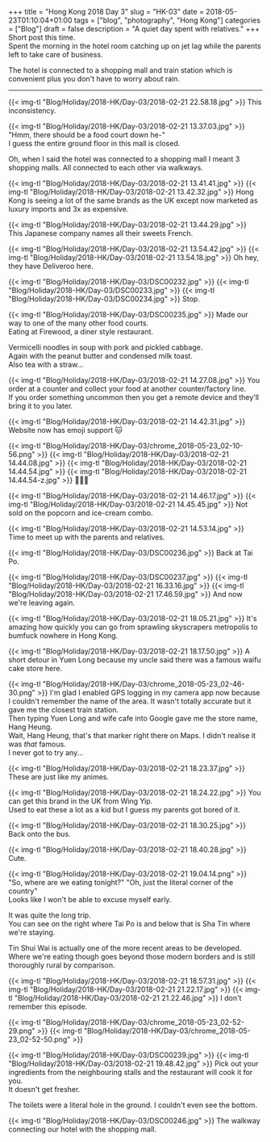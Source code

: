 +++
title = "Hong Kong 2018 Day 3"
slug = "HK-03"
date = 2018-05-23T01:10:04+01:00
tags = ["blog", "photography", "Hong Kong"]
categories = ["Blog"]
draft = false
description = "A quiet day spent with relatives."
+++
Short post this time.  
Spent the morning in the hotel room catching up on jet lag while the parents left to take care of business.

The hotel is connected to a shopping mall and train station which is convenient plus you don't have to worry about rain.
<!--more-->
***
{{< img-tl "Blog/Holiday/2018-HK/Day-03/2018-02-21 22.58.18.jpg" >}}
This inconsistency.

{{< img-tl "Blog/Holiday/2018-HK/Day-03/2018-02-21 13.37.03.jpg" >}}
"Hmm, there should be a food court down he-"  
I guess the entire ground floor in this mall is closed.  

Oh, when I said the hotel was connected to a shopping mall I meant 3 shopping malls. All connected to each other via walkways.

{{< img-tl "Blog/Holiday/2018-HK/Day-03/2018-02-21 13.41.41.jpg" >}}
{{< img-tl "Blog/Holiday/2018-HK/Day-03/2018-02-21 13.42.32.jpg" >}}
Hong Kong is seeing a lot of the same brands as the UK except now marketed as luxury imports and 3x as expensive.

{{< img-tl "Blog/Holiday/2018-HK/Day-03/2018-02-21 13.44.29.jpg" >}}
This Japanese company names all their sweets French.

{{< img-tl "Blog/Holiday/2018-HK/Day-03/2018-02-21 13.54.42.jpg" >}}
{{< img-tl "Blog/Holiday/2018-HK/Day-03/2018-02-21 13.54.18.jpg" >}}
Oh hey, they have Deliveroo here.

{{< img-tl "Blog/Holiday/2018-HK/Day-03/DSC00232.jpg" >}}
{{< img-tl "Blog/Holiday/2018-HK/Day-03/DSC00233.jpg" >}}
{{< img-tl "Blog/Holiday/2018-HK/Day-03/DSC00234.jpg" >}}
Stop.

{{< img-tl "Blog/Holiday/2018-HK/Day-03/DSC00235.jpg" >}}
Made our way to one of the many other food courts.  
Eating at Firewood, a diner style restaurant.  

Vermicelli noodles in soup with pork and pickled cabbage.  
Again with the peanut butter and condensed milk toast.  
Also tea with a straw...

{{< img-tl "Blog/Holiday/2018-HK/Day-03/2018-02-21 14.27.08.jpg" >}}
You order at a counter and collect your food at another counter/factory line.  
If you order something uncommon then you get a remote device and they'll bring it to you later.

{{< img-tl "Blog/Holiday/2018-HK/Day-03/2018-02-21 14.42.31.jpg" >}}
Website now has emoji support :cat:

{{< img-tl "Blog/Holiday/2018-HK/Day-03/chrome_2018-05-23_02-10-56.png" >}}
{{< img-tl "Blog/Holiday/2018-HK/Day-03/2018-02-21 14.44.08.jpg" >}}
{{< img-tl "Blog/Holiday/2018-HK/Day-03/2018-02-21 14.44.54.jpg" >}}
{{< img-tl "Blog/Holiday/2018-HK/Day-03/2018-02-21 14.44.54-z.jpg" >}}
:eyes::eyes::eyes:

{{< img-tl "Blog/Holiday/2018-HK/Day-03/2018-02-21 14.46.17.jpg" >}}
{{< img-tl "Blog/Holiday/2018-HK/Day-03/2018-02-21 14.45.45.jpg" >}}
Not sold on the popcorn and ice-cream combo.

{{< img-tl "Blog/Holiday/2018-HK/Day-03/2018-02-21 14.53.14.jpg" >}}
Time to meet up with the parents and relatives.

{{< img-tl "Blog/Holiday/2018-HK/Day-03/DSC00236.jpg" >}}
Back at Tai Po.

{{< img-tl "Blog/Holiday/2018-HK/Day-03/DSC00237.jpg" >}}
{{< img-tl "Blog/Holiday/2018-HK/Day-03/2018-02-21 16.33.16.jpg" >}}
{{< img-tl "Blog/Holiday/2018-HK/Day-03/2018-02-21 17.46.59.jpg" >}}
And now we're leaving again.

{{< img-tl "Blog/Holiday/2018-HK/Day-03/2018-02-21 18.05.21.jpg" >}}
It's amazing how quickly you can go from sprawling skyscrapers metropolis to bumfuck nowhere in Hong Kong.

{{< img-tl "Blog/Holiday/2018-HK/Day-03/2018-02-21 18.17.50.jpg" >}}
A short detour in Yuen Long because my uncle said there was a famous waifu cake store here.  

{{< img-tl "Blog/Holiday/2018-HK/Day-03/chrome_2018-05-23_02-46-30.png" >}}
I'm glad I enabled GPS logging in my camera app now because I couldn't remember the name of the area. It wasn't totally accurate but it gave me the closest train station.  
Then typing Yuen Long and wife cafe into Google gave me the store name, Hang Heung.  
Wait, Hang Heung, that's that marker right there on Maps. I didn't realise it was _that_ famous.  
I never got to try any...

{{< img-tl "Blog/Holiday/2018-HK/Day-03/2018-02-21 18.23.37.jpg" >}}
These are just like my animes.

{{< img-tl "Blog/Holiday/2018-HK/Day-03/2018-02-21 18.24.22.jpg" >}}
You can get this brand in the UK from Wing Yip.  
Used to eat these a lot as a kid but I guess my parents got bored of it.

{{< img-tl "Blog/Holiday/2018-HK/Day-03/2018-02-21 18.30.25.jpg" >}}
Back onto the bus.

{{< img-tl "Blog/Holiday/2018-HK/Day-03/2018-02-21 18.40.28.jpg" >}}
Cute.

{{< img-tl "Blog/Holiday/2018-HK/Day-03/2018-02-21 19.04.14.png" >}}
"So, where are we eating tonight?" "Oh, just the literal corner of the country"  
Looks like I won't be able to excuse myself early.

It was quite the long trip.  
You can see on the right where Tai Po is and below that is Sha Tin where we're staying.

Tin Shui Wai is actually one of the more recent areas to be developed.  
Where we're eating though goes beyond those modern borders and is still thoroughly rural by comparison.

{{< img-tl "Blog/Holiday/2018-HK/Day-03/2018-02-21 18.57.31.jpg" >}}
{{< img-tl "Blog/Holiday/2018-HK/Day-03/2018-02-21 21.22.17.jpg" >}}
{{< img-tl "Blog/Holiday/2018-HK/Day-03/2018-02-21 21.22.46.jpg" >}}
I don't remember this episode.

{{< img-tl "Blog/Holiday/2018-HK/Day-03/chrome_2018-05-23_02-52-29.png" >}}
{{< img-tl "Blog/Holiday/2018-HK/Day-03/chrome_2018-05-23_02-52-50.png" >}}

{{< img-tl "Blog/Holiday/2018-HK/Day-03/DSC00239.jpg" >}}
{{< img-tl "Blog/Holiday/2018-HK/Day-03/2018-02-21 19.48.42.jpg" >}}
Pick out your ingredients from the neighbouring stalls and the restaurant will cook it for you.  
It doesn't get fresher.

The toilets were a literal hole in the ground. I couldn't even see the bottom.

{{< img-tl "Blog/Holiday/2018-HK/Day-03/DSC00246.jpg" >}}
The walkway connecting our hotel with the shopping mall.